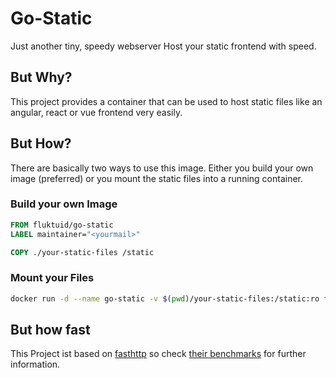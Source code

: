 # Go-Static

Just another tiny, speedy webserver
Host your static frontend with speed.

## But Why?

This project provides a container that can be used to host static files like an angular, react or vue frontend very easily.


## But How?

There are basically two ways to use this image.
Either you build your own image (preferred) or you mount the static files into a running container.

### Build your own Image

``` Dockerfile
FROM fluktuid/go-static
LABEL maintainer="<yourmail>"

COPY ./your-static-files /static
```

### Mount your Files

``` sh
docker run -d --name go-static -v $(pwd)/your-static-files:/static:ro fluktuid/go-static
```


## But how fast

This Project ist based on [fasthttp](tttps://github.com/valyala/fasthttp) so check [their benchmarks](https://github.com/valyala/fasthttp#http-client-comparison-with-nethttp) for further information.
